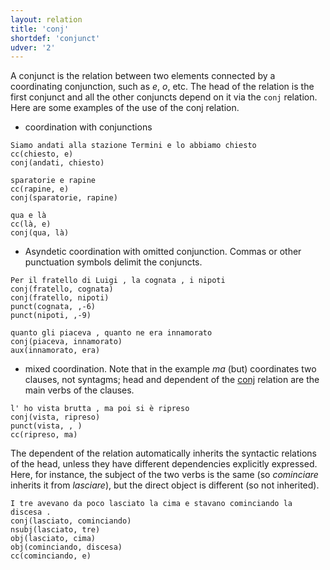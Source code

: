```yaml
---
layout: relation
title: 'conj'
shortdef: 'conjunct'
udver: '2'
---
```


A conjunct is the relation between two elements connected by a coordinating conjunction, such as *e*, *o*, etc. The head of the relation is the first conjunct and all the other conjuncts depend on it via the <code>conj</code> relation. Here are some examples of the use of the conj relation.

* coordination with conjunctions

~~~ sdparse
Siamo andati alla stazione Termini e lo abbiamo chiesto
cc(chiesto, e)
conj(andati, chiesto)
~~~
~~~ sdparse
sparatorie e rapine
cc(rapine, e)
conj(sparatorie, rapine)
~~~
~~~ sdparse
qua e là
cc(là, e)
conj(qua, là)
~~~

* Asyndetic coordination with omitted conjunction. Commas or other punctuation symbols delimit the conjuncts. 

~~~ sdparse
Per il fratello di Luigi , la cognata , i nipoti
conj(fratello, cognata)
conj(fratello, nipoti)
punct(cognata, ,-6)
punct(nipoti, ,-9)
~~~
~~~ sdparse
quanto gli piaceva , quanto ne era innamorato
conj(piaceva, innamorato)
aux(innamorato, era)
~~~

* mixed coordination. Note that in the example *ma* (but) coordinates two clauses, not syntagms; head and dependent of the [conj]() relation are the main verbs of the clauses.

~~~ sdparse
l' ho vista brutta , ma poi si è ripreso
conj(vista, ripreso)
punct(vista, , )
cc(ripreso, ma)
~~~

The dependent of the relation automatically inherits the syntactic relations of the head, unless they have different dependencies explicitly expressed. Here, for instance, the subject of the two verbs is the same (so *cominciare* inherits it from *lasciare*), but the direct object is different (so not inherited).

~~~ sdparse
I tre avevano da poco lasciato la cima e stavano cominciando la discesa .
conj(lasciato, cominciando)
nsubj(lasciato, tre)
obj(lasciato, cima)
obj(cominciando, discesa)
cc(cominciando, e)
~~~
<!-- Interlanguage links updated St lis 3 20:58:46 CET 2021 -->
